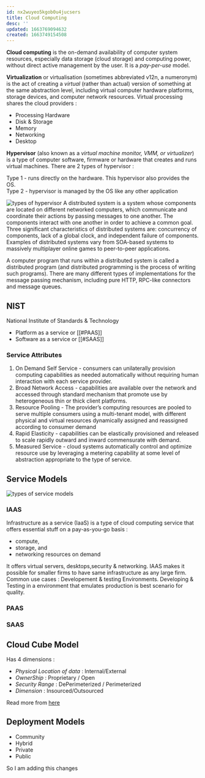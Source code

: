 ```yaml
---
id: nx2wuyeo5kgob0u4jucsers
title: Cloud Computing
desc: ''
updated: 1663769094632
created: 1663749154508
---
```


**Cloud computing** is the on-demand availability of computer system resources, especially data storage (cloud storage) and computing power, without direct active management by the user. It is a _pay-per-use_ model.

**Virtualization** or virtualisation (sometimes abbreviated v12n, a numeronym) is the act of creating a *virtual* (rather than actual) version of something at the same abstraction level, including virtual computer hardware platforms, storage devices, and computer network resources.
Virtual processing shares the cloud providers :

- Processing Hardware
- Disk & Storage
- Memory
- Networking
- Desktop

**Hypervisor** (also known as a _virtual machine monitor, VMM, or virtualizer_) is a type of computer software, firmware or hardware that creates and runs virtual machines. There are 2 types of hypervisor :

Type 1 - runs directly on the hardware. This hypervisor also provides the OS.  
Type 2 - hypervisor is managed by the OS like any other application

![types of hypervisor](/assets/images/20220917075011-1.png)
A distributed system is a system whose components are located on different networked computers, which communicate and coordinate their actions by passing messages to one another. The components interact with one another in order to achieve a common goal. Three significant characteristics of distributed systems are: concurrency of components, lack of a global clock, and independent failure of components. Examples of distributed systems vary from SOA-based systems to massively multiplayer online games to peer-to-peer applications.

A computer program that runs within a distributed system is called a distributed program (and distributed programming is the process of writing such programs). There are many different types of implementations for the message passing mechanism, including pure HTTP, RPC-like connectors and message queues.

## NIST

National Institute of Standards & Technology

- Platform as a service or [[#PAAS]]
- Software as a service or [[#SAAS]]

### Service Attributes

1. On Demand Self Service - consumers can unilaterally provision computing capabilities as needed automatically without requiring human interaction with each service provider.
2. Broad Network Access - capabilities are available over the network and accessed through standard mechanism that promote use by heterogeneous thin or thick client platforms.
3. Resource Pooling - The provider’s computing resources are pooled to serve multiple consumers using a multi-tenant model, with different physical and virtual resources dynamically assigned and reassigned according to consumer demand
4. Rapid Elasticity - capabilities can be elastically provisioned and released to scale rapidly outward and inward commensurate with demand.
5. Measured Service - cloud systems automatically control and optimize resource use by leveraging a metering capability at some level of abstraction appropriate to the type of service.

## Service Models

![types of service models](/assets/images/20220914103824.png)

### IAAS

Infrastructure as a service (IaaS) is a type of cloud computing service that offers essential stuff on a pay-as-you-go basis :

- compute,
- storage, and
- networking resources on demand

It offers virtual servers, desktops,security & networking. IAAS makes it possible for smaller firms to have same infrastructure as any large firm.
Common use cases : Developement & testing Environments. Developing & Testing in a environment that emulates production is best scenario for quality.

### PAAS

### SAAS

## Cloud Cube Model

Has 4 dimensions :

- _Physical Location of data_ : Internal/External
- _OwnerShip_ : Proprietary / Open
- _Security Range_ : DePerimeterized / Perimeterized
- _Dimension_ : Insourced/Outsourced

Read more from [here](https://data-flair.training/blogs/cloud-cube-model/)

## Deployment Models

- Community
- Hybrid
- Private
- Public

So I am adding this changes
